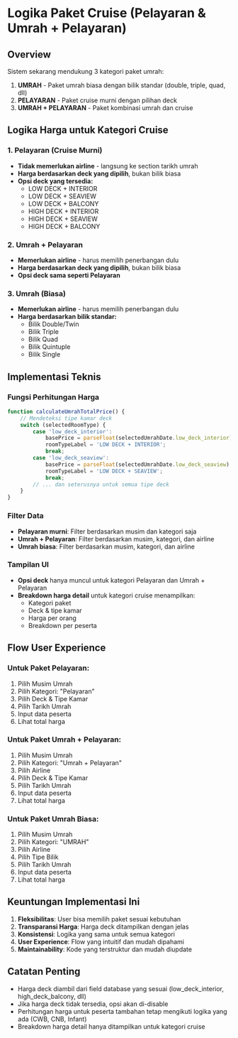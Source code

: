 # Logika Paket Cruise (Pelayaran & Umrah + Pelayaran)

## Overview
Sistem sekarang mendukung 3 kategori paket umrah:
1. **UMRAH** - Paket umrah biasa dengan bilik standar (double, triple, quad, dll)
2. **PELAYARAN** - Paket cruise murni dengan pilihan deck
3. **UMRAH + PELAYARAN** - Paket kombinasi umrah dan cruise

## Logika Harga untuk Kategori Cruise

### 1. Pelayaran (Cruise Murni)
- **Tidak memerlukan airline** - langsung ke section tarikh umrah
- **Harga berdasarkan deck yang dipilih**, bukan bilik biasa
- **Opsi deck yang tersedia:**
  - LOW DECK + INTERIOR
  - LOW DECK + SEAVIEW  
  - LOW DECK + BALCONY
  - HIGH DECK + INTERIOR
  - HIGH DECK + SEAVIEW
  - HIGH DECK + BALCONY

### 2. Umrah + Pelayaran
- **Memerlukan airline** - harus memilih penerbangan dulu
- **Harga berdasarkan deck yang dipilih**, bukan bilik biasa
- **Opsi deck sama seperti Pelayaran**

### 3. Umrah (Biasa)
- **Memerlukan airline** - harus memilih penerbangan dulu
- **Harga berdasarkan bilik standar:**
  - Bilik Double/Twin
  - Bilik Triple
  - Bilik Quad
  - Bilik Quintuple
  - Bilik Single

## Implementasi Teknis

### Fungsi Perhitungan Harga
```javascript
function calculateUmrahTotalPrice() {
    // Mendeteksi tipe kamar deck
    switch (selectedRoomType) {
        case 'low_deck_interior':
            basePrice = parseFloat(selectedUmrahDate.low_deck_interior) || 0;
            roomTypeLabel = 'LOW DECK + INTERIOR';
            break;
        case 'low_deck_seaview':
            basePrice = parseFloat(selectedUmrahDate.low_deck_seaview) || 0;
            roomTypeLabel = 'LOW DECK + SEAVIEW';
            break;
        // ... dan seterusnya untuk semua tipe deck
    }
}
```

### Filter Data
- **Pelayaran murni**: Filter berdasarkan musim dan kategori saja
- **Umrah + Pelayaran**: Filter berdasarkan musim, kategori, dan airline
- **Umrah biasa**: Filter berdasarkan musim, kategori, dan airline

### Tampilan UI
- **Opsi deck** hanya muncul untuk kategori Pelayaran dan Umrah + Pelayaran
- **Breakdown harga detail** untuk kategori cruise menampilkan:
  - Kategori paket
  - Deck & tipe kamar
  - Harga per orang
  - Breakdown per peserta

## Flow User Experience

### Untuk Paket Pelayaran:
1. Pilih Musim Umrah
2. Pilih Kategori: "Pelayaran"
3. Pilih Deck & Tipe Kamar
4. Pilih Tarikh Umrah
5. Input data peserta
6. Lihat total harga

### Untuk Paket Umrah + Pelayaran:
1. Pilih Musim Umrah
2. Pilih Kategori: "Umrah + Pelayaran"
3. Pilih Airline
4. Pilih Deck & Tipe Kamar
5. Pilih Tarikh Umrah
6. Input data peserta
7. Lihat total harga

### Untuk Paket Umrah Biasa:
1. Pilih Musim Umrah
2. Pilih Kategori: "UMRAH"
3. Pilih Airline
4. Pilih Tipe Bilik
5. Pilih Tarikh Umrah
6. Input data peserta
7. Lihat total harga

## Keuntungan Implementasi Ini

1. **Fleksibilitas**: User bisa memilih paket sesuai kebutuhan
2. **Transparansi Harga**: Harga deck ditampilkan dengan jelas
3. **Konsistensi**: Logika yang sama untuk semua kategori
4. **User Experience**: Flow yang intuitif dan mudah dipahami
5. **Maintainability**: Kode yang terstruktur dan mudah diupdate

## Catatan Penting

- Harga deck diambil dari field database yang sesuai (low_deck_interior, high_deck_balcony, dll)
- Jika harga deck tidak tersedia, opsi akan di-disable
- Perhitungan harga untuk peserta tambahan tetap mengikuti logika yang ada (CWB, CNB, Infant)
- Breakdown harga detail hanya ditampilkan untuk kategori cruise
